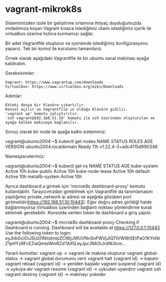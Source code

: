 # vagrant-mikrok8s

Sistemimizden izole bir geliştirme ortamına ihtiyaç duyduğumuzda imdadımıza koşan Vagrant kısaca 
istediğimiz otamı istediğimiz içerik ile virtualbox üzerine hızlıca kurmamızı sağlar.

Bir adet Vagrantfile oluşturur ve içerisinde istediğimiz konfigürasyonu yaparız. Tek bir komut 
ile kurulumu tamamlarız.

Örnek olarak aşağıdaki Vagrantfile ile bir ubuntu sanal makinası ayağa kaldıralım. 

Gereksinimler:

    Vagrant: https://www.vagrantup.com/downloads
    Virtualbox: https://www.virtualbox.org/wiki/Downloads


Adımlar:

    Ekteki dosya bir klasöre çıkartılır.
    Konsol açılır ve Vagrantfile ın olduğu klasöre gidilir.
    'vagrant up' komutu çalıştırılır.
    'ssh vagrant@192.168.51.10' komutu ile ssh üzerinden oluşturulan ve ayağa kalkan makinaya bağlanılır.


Sonuç olarak bir node ile ayağa kalktı sistemimiz:

vagrant@ubuntu2004:~$ kubectl get nodes
NAME                     STATUS   ROLES    AGE   VERSION
ubuntu2004.localdomain   Ready    <none>   11h   v1.22.4-3+adc4115d990346

Namespacelerimiz:

vagrant@ubuntu2004:~$ kubectl get ns
NAME              STATUS   AGE
kube-system       Active   10h
kube-public       Active   10h
kube-node-lease   Active   10h
default           Active   10h
metallb-system    Active   10h

Ayrıca dashboard a girmek için 'microk8s dashboard-proxy' komutu kullanılabilir. Tarayıcımızdan girebilmek için Vagrantfile da tanımlamasını yaptığımız private_network ip adresi ve aşağıda gözüken port girilmelidir(https://192.168.51.10:10443). Eğer doğru adres girildiği halde bağlanmıyorsa Virtualbox üzerinden bağlantı noktası yönlendirme kuralı eklemek gerekebilir. Konsolda verilen token ile dashboard a giriş yapılır.

vagrant@ubuntu2004:~$ microk8s dashboard-proxy
Checking if Dashboard is running.
Dashboard will be available at https://127.0.0.1:10443
Use the following token to login:
eyJhbGciOiJSUzI1NiIsImtpZCI6IjJWUVNvSnFWVjJlQTlVWl9tSEtPaG1KYnNtZ1pHYzRFcEZwQmtsWmRZdTAifQ.eyJpc3MiOiJrdWJlcm...

Yararlı komutlar:
vagrant up                         -> vagrant ile makina oluşturur
vagrant global-status              -> vagrant global durumunu verir
vagrant halt {vagrant id}          -> kapatır
vagrant reload {vagrant id}        -> yeniden başlatır
vagrant suspend {vagrant id}       -> uykuya alır
vagrant resume {vagrant id}        -> uykudan uyandırır
vagrant ssh
vagrant destroy {vagrant id}       -> makinayı yokeder